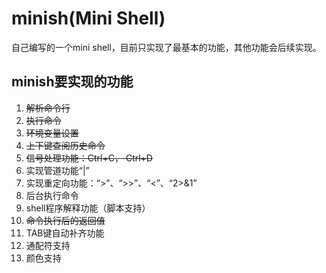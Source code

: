 # minish(Mini Shell)

自己编写的一个mini shell，目前只实现了最基本的功能，其他功能会后续实现。

## minish要实现的功能

1. ~~解析命令行~~
2. ~~执行命令~~
3. ~~环境变量设置~~
4. ~~上下键查阅历史命令~~
5. ~~信号处理功能：Ctrl+C， Ctrl+D~~
6. 实现管道功能“|”
7. 实现重定向功能：“>”、“>>”、“<”、“2>&1”
8. 后台执行命令
9. shell程序解释功能（脚本支持）
10. ~~命令执行后的返回值~~
11. TAB键自动补齐功能
12. 通配符支持
13. 颜色支持
